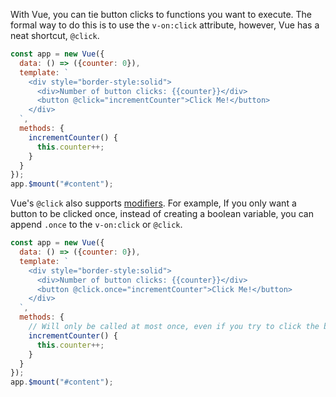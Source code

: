 With Vue, you can tie button clicks to functions you want to execute. The formal
way to do this is to use the `v-on:click` attribute, however, Vue has a neat shortcut, `@click`.


```javascript
const app = new Vue({
  data: () => ({counter: 0}),
  template: `
    <div style="border-style:solid">
      <div>Number of button clicks: {{counter}}</div>
      <button @click="incrementCounter">Click Me!</button>
    </div>
  `,
  methods: {
    incrementCounter() {
      this.counter++;
    }
  }
});
app.$mount("#content");
```

Vue's `@click` also supports [modifiers](https://vuejs.org/v2/guide/events.html#Event-Modifiers). For example, If you only want a button to be clicked once, instead of creating a boolean variable, you can append `.once` to the `v-on:click` or `@click`.

```javascript
const app = new Vue({
  data: () => ({counter: 0}),
  template: `
    <div style="border-style:solid">
      <div>Number of button clicks: {{counter}}</div>
      <button @click.once="incrementCounter">Click Me!</button>
    </div>
  `,
  methods: {
    // Will only be called at most once, even if you try to click the button multiple times.
    incrementCounter() {
      this.counter++;
    }
  }
});
app.$mount("#content");
```

